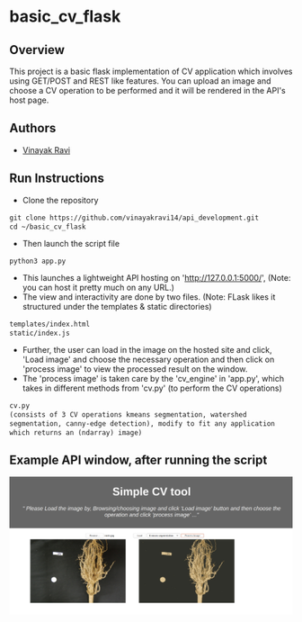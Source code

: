 # basic_cv_flask

## Overview
This project is a basic flask implementation of CV application which involves using GET/POST and REST like features. You can upload an image and choose a CV operation to be performed and it will be rendered in the API's host page. 

## Authors

- [Vinayak Ravi](https://github.com/vinayakravi14)


## Run Instructions

- Clone the repository 
```
git clone https://github.com/vinayakravi14/api_development.git
cd ~/basic_cv_flask
```

- Then launch the script file 
```
python3 app.py
```
- This launches a lightweight API hosting on 'http://127.0.0.1:5000/', (Note: you can host it pretty much on any URL.)
- The view and interactivity are done by two files. (Note: FLask likes it structured under the templates & static directories)
```
templates/index.html
static/index.js
``` 
- Further, the user can load in the image on the hosted site and click, 'Load image' and  choose the necessary operation and then click on 'process image' to view the processed result on the window. 
- The 'process image' is taken care by the 'cv_engine' in 'app.py', which takes in different methods from 'cv.py' (to perform the CV operations)
```
cv.py
(consists of 3 CV operations kmeans segmentation, watershed segmentation, canny-edge detection), modify to fit any application which returns an (ndarray) image)
```


## Example API window, after running the script


<img src="https://github.com/vinayakravi14/api_development/blob/main/basic_cv_flask/sample_output/sample.png" alt="sample_output"/>
